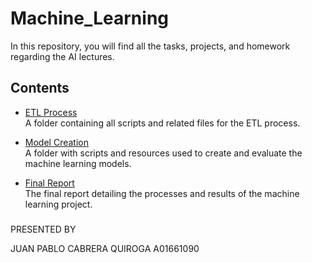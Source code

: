 # Machine_Learning

In this repository, you will find all the tasks, projects, and homework regarding the AI lectures.

## Contents

- [ETL Process](./ETL)  
  A folder containing all scripts and related files for the ETL process.

- [Model Creation](./Model_Creation)  
  A folder with scripts and resources used to create and evaluate the machine learning models.

- [Final Report](./Ensayo_ML_final.pdf)  
  The final report detailing the processes and results of the machine learning project.


###
PRESENTED BY

JUAN PABLO CABRERA QUIROGA
A01661090
